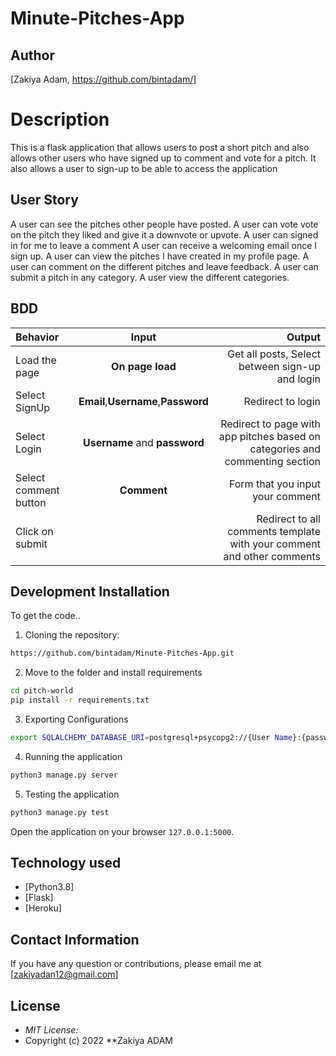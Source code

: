 # Minute-Pitches-App
## Author

[Zakiya Adam, https://github.com/bintadam/]

# Description
This  is a flask application that allows users to post a short pitch and also allows other users who have signed up to comment and vote for a pitch. It also allows a user to sign-up to be able to access  the application


## User Story

A user can see the pitches other people have posted.
A user can vote vote on the pitch they liked and give it a downvote or upvote.
A user can signed in for me to leave a comment
A user can receive a welcoming email once I sign up.
A user can view the pitches I have created in my profile page.
A user can comment on the different pitches and leave feedback.
A user can submit a pitch in any category.
A user view the different categories.

## BDD
| Behavior | Input | Output |
| :---------------- | :---------------: | ------------------: |
| Load the page | **On page load** | Get all posts, Select between sign-up and login|
| Select SignUp| **Email**,**Username**,**Password** | Redirect to login|
| Select Login | **Username** and **password** | Redirect to page with app pitches based on categories and commenting section|
| Select comment button | **Comment** | Form that you input your comment|
| Click on submit |  | Redirect to all comments template with your comment and other comments|





## Development Installation
To get the code..

1. Cloning the repository:
  ```bash
  https://github.com/bintadam/Minute-Pitches-App.git
  ```
2. Move to the folder and install requirements
  ```bash
  cd pitch-world
  pip install -r requirements.txt
  ```
3. Exporting Configurations
  ```bash
  export SQLALCHEMY_DATABASE_URI=postgresql+psycopg2://{User Name}:{password}@localhost/{database name}
  ```
4. Running the application
  ```bash
  python3 manage.py server
  ```
5. Testing the application
  ```bash
  python3 manage.py test
  ```
Open the application on your browser `127.0.0.1:5000`.


## Technology used

* [Python3.8]
* [Flask]
* [Heroku]


## Contact Information 

If you have any question or contributions, please email me at [zakiyadan12@gmail.com]

## License
* *MIT License:*
* Copyright (c) 2022 **Zakiya ADAM
